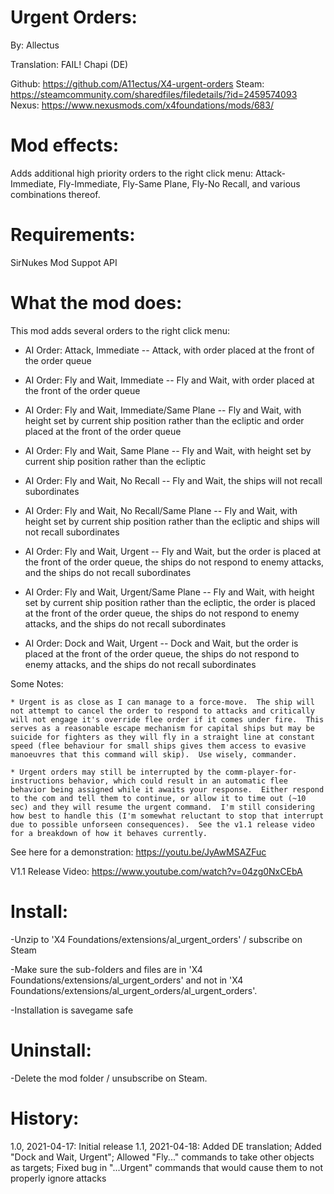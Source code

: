 Urgent Orders:
============
By: Allectus

Translation: FAIL! Chapi (DE)

Github: https://github.com/A11ectus/X4-urgent-orders
Steam: https://steamcommunity.com/sharedfiles/filedetails/?id=2459574093
Nexus: https://www.nexusmods.com/x4foundations/mods/683/

Mod effects:
============
Adds additional high priority orders to the right click menu: Attack-Immediate, Fly-Immediate, Fly-Same Plane, Fly-No Recall, and various combinations thereof.

Requirements:
=============
SirNukes Mod Suppot API

What the mod does:
==================

This mod adds several orders to the right click menu:

* AI Order: Attack, Immediate -- Attack, with order placed at the front of the order queue

* AI Order: Fly and Wait, Immediate -- Fly and Wait, with order placed at the front of the order queue

* AI Order: Fly and Wait, Immediate/Same Plane -- Fly and Wait, with height set by current ship position rather than the ecliptic and order placed at the front of the order queue

* AI Order: Fly and Wait, Same Plane -- Fly and Wait, with height set by current ship position rather than the ecliptic

* AI Order: Fly and Wait, No Recall -- Fly and Wait, the ships will not recall subordinates

* AI Order: Fly and Wait, No Recall/Same Plane -- Fly and Wait, with height set by current ship position rather than the ecliptic and ships will not recall subordinates

* AI Order: Fly and Wait, Urgent -- Fly and Wait, but the order is placed at the front of the order queue, the ships do not respond to enemy attacks, and the ships do not recall subordinates

* AI Order: Fly and Wait, Urgent/Same Plane -- Fly and Wait, with height set by current ship position rather than the ecliptic, the order is placed at the front of the order queue, the ships do not respond to enemy attacks, and the ships do not recall subordinates

* AI Order: Dock and Wait, Urgent -- Dock and Wait, but the order is placed at the front of the order queue, the ships do not respond to enemy attacks, and the ships do not recall subordinates

Some Notes:

	* Urgent is as close as I can manage to a force-move.  The ship will not attempt to cancel the order to respond to attacks and critically will not engage it's override flee order if it comes under fire.  This serves as a reasonable escape mechanism for capital ships but may be suicide for fighters as they will fly in a straight line at constant speed (flee behaviour for small ships gives them access to evasive manoeuvres that this command will skip).  Use wisely, commander.
	
	* Urgent orders may still be interrupted by the comm-player-for-instructions behavior, which could result in an automatic flee behavior being assigned while it awaits your response.  Either respond to the com and tell them to continue, or allow it to time out (~10 sec) and they will resume the urgent command.  I'm still considering how best to handle this (I'm somewhat reluctant to stop that interrupt due to possible unforseen consequences).  See the v1.1 release video for a breakdown of how it behaves currently.

See here for a demonstration: https://youtu.be/JyAwMSAZFuc

V1.1 Release Video: https://www.youtube.com/watch?v=04zg0NxCEbA

Install:
========
-Unzip to 'X4 Foundations/extensions/al_urgent_orders' / subscribe on Steam

-Make sure the sub-folders and files are in 'X4 Foundations/extensions/al_urgent_orders' and not in 'X4 Foundations/extensions/al_urgent_orders/al_urgent_orders'.

-Installation is savegame safe

Uninstall:
==========
-Delete the mod folder / unsubscribe on Steam.

History:
========
1.0, 2021-04-17: Initial release
1.1, 2021-04-18: Added DE translation; Added "Dock and Wait, Urgent"; Allowed "Fly..." commands to take other objects as targets; Fixed bug in "...Urgent" commands that would cause them to not properly ignore attacks